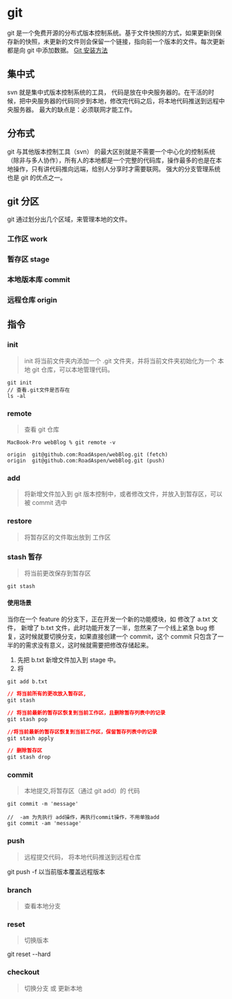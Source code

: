 # git

git 是一个免费开源的分布式版本控制系统。基于文件快照的方式，如果更新则保存新的快照，未更新的文件则会保留一个链接，指向前一个版本的文件。每次更新都是向 git 中添加数据。 [Git 安装方法](https://git-scm.com/book/zh/v2/%E8%B5%B7%E6%AD%A5-%E5%AE%89%E8%A3%85-Git)

## 集中式

svn 就是集中式版本控制系统的工具， 代码是放在中央服务器的。在干活的时候，把中央服务器的代码同步到本地，修改完代码之后，将本地代码推送到远程中央服务器。
最大的缺点是：必须联网才能工作。

## 分布式

git 与其他版本控制工具（svn） 的最大区别就是不需要一个中心化的控制系统（除非与多人协作），所有人的本地都是一个完整的代码库，操作最多的也是在本地操作，只有讲代码推向远端，给别人分享时才需要联网。
强大的分支管理系统也是 git 的优点之一。

## git 分区

git 通过划分出几个区域，来管理本地的文件。

### 工作区 work

### 暂存区 stage

### 本地版本库 commit

### 远程仓库 origin

## 指令

### init

> init 将当前文件夹内添加一个 .git 文件夹，并将当前文件夹初始化为一个 本地 git 仓库，可以本地管理代码。

```
git init
// 查看.git文件是否存在
ls -al
```

### remote

> 查看 git 仓库

```
MacBook-Pro webBlog % git remote -v

origin  git@github.com:RoadAspen/webBlog.git (fetch)
origin  git@github.com:RoadAspen/webBlog.git (push)
```

### add

> 将新增文件加入到 git 版本控制中，或者修改文件，并放入到暂存区，可以被 commit 选中

### restore

> 将暂存区的文件取出放到 工作区

### stash 暂存

> 将当前更改保存到暂存区

```
git stash
```

#### 使用场景

当你在一个 feature 的分支下，正在开发一个新的功能模块，如 修改了 a.txt 文件， 新增了 b.txt 文件，此时功能开发了一半，忽然来了一个线上紧急 bug 修复，这时候就要切换分支，如果直接创建一个 commit，这个 commit 只包含了一半的的需求没有意义，这时候就需要把修改存储起来。

1. 先把 b.txt 新增文件加入到 stage 中。
2. 将

```
git add b.txt
```

```css
// 将当前所有的更改放入暂存区,
git stash

// 将当前最新的暂存区恢复到当前工作区，且删除暂存列表中的记录
git stash pop

//将当前最新的暂存区恢复到当前工作区，保留暂存列表中的记录
git stash apply

// 删除暂存区
git stash drop
```

### commit

> 本地提交,将暂存区（通过 git add）的 代码

```
git commit -m 'message'

//  -am 为先执行 add操作，再执行commit操作，不用单独add
git commit -am 'message'
```

### push

> 远程提交代码， 将本地代码推送到远程仓库

git push -f 以当前版本覆盖远程版本

### branch

> 查看本地分支

### reset

> 切换版本

git reset --hard

### checkout

> 切换分支 或 更新本地
